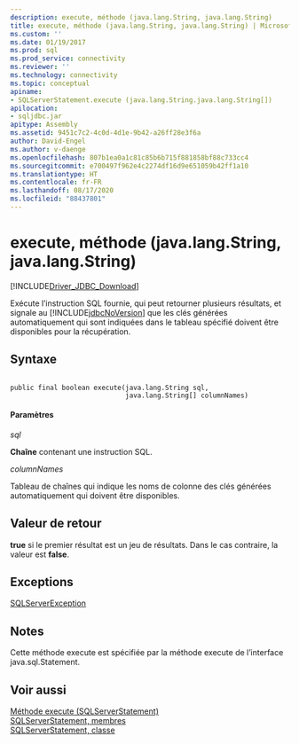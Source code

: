 ```yaml
---
description: execute, méthode (java.lang.String, java.lang.String)
title: execute, méthode (java.lang.String, java.lang.String) | Microsoft Docs
ms.custom: ''
ms.date: 01/19/2017
ms.prod: sql
ms.prod_service: connectivity
ms.reviewer: ''
ms.technology: connectivity
ms.topic: conceptual
apiname:
- SQLServerStatement.execute (java.lang.String.java.lang.String[])
apilocation:
- sqljdbc.jar
apitype: Assembly
ms.assetid: 9451c7c2-4c0d-4d1e-9b42-a26ff28e3f6a
author: David-Engel
ms.author: v-daenge
ms.openlocfilehash: 807b1ea0a1c81c85b6b715f881858bf88c733cc4
ms.sourcegitcommit: e700497f962e4c2274df16d9e651059b42ff1a10
ms.translationtype: HT
ms.contentlocale: fr-FR
ms.lasthandoff: 08/17/2020
ms.locfileid: "88437801"
---
```

# <a name="execute-method-javalangstring-javalangstring"></a>execute, méthode (java.lang.String, java.lang.String)
[!INCLUDE[Driver_JDBC_Download](../../../includes/driver_jdbc_download.md)]

  Exécute l’instruction SQL fournie, qui peut retourner plusieurs résultats, et signale au [!INCLUDE[jdbcNoVersion](../../../includes/jdbcnoversion_md.md)] que les clés générées automatiquement qui sont indiquées dans le tableau spécifié doivent être disponibles pour la récupération.  
  
## <a name="syntax"></a>Syntaxe  
  
```  
  
public final boolean execute(java.lang.String sql,  
                             java.lang.String[] columnNames)  
```  
  
#### <a name="parameters"></a>Paramètres  
 *sql*  
  
 **Chaîne** contenant une instruction SQL.  
  
 *columnNames*  
  
 Tableau de chaînes qui indique les noms de colonne des clés générées automatiquement qui doivent être disponibles.  
  
## <a name="return-value"></a>Valeur de retour  
 **true** si le premier résultat est un jeu de résultats. Dans le cas contraire, la valeur est **false**.  
  
## <a name="exceptions"></a>Exceptions  
 [SQLServerException](../../../connect/jdbc/reference/sqlserverexception-class.md)  
  
## <a name="remarks"></a>Notes  
 Cette méthode execute est spécifiée par la méthode execute de l’interface java.sql.Statement.  
  
## <a name="see-also"></a>Voir aussi  
 [Méthode execute &#40;SQLServerStatement&#41;](../../../connect/jdbc/reference/execute-method-sqlserverstatement.md)   
 [SQLServerStatement, membres](../../../connect/jdbc/reference/sqlserverstatement-members.md)   
 [SQLServerStatement, classe](../../../connect/jdbc/reference/sqlserverstatement-class.md)  
  
  
